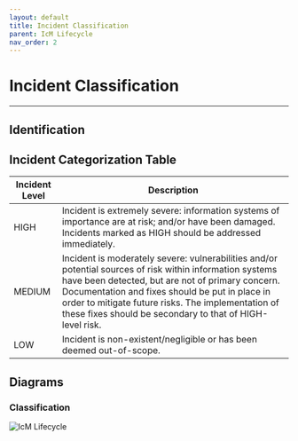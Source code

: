 ```yaml
---
layout: default
title: Incident Classification
parent: IcM Lifecycle
nav_order: 2
---
```


# Incident Classification

---

## Identification



## Incident Categorization Table

| Incident Level | Description                                                                                                                                                                                                                                                                                                                        |
|----------------|------------------------------------------------------------------------------------------------------------------------------------------------------------------------------------------------------------------------------------------------------------------------------------------------------------------------------------|
| HIGH           | Incident is extremely severe: information systems of importance are at risk; and/or have been damaged. Incidents marked as HIGH should be addressed immediately.                                                                                                                                                                   |
| MEDIUM         | Incident is moderately severe: vulnerabilities and/or potential sources of risk within information systems have been detected, but are not of primary concern. Documentation and fixes should be put in place in order to mitigate future risks. The implementation of these fixes should be secondary to that of HIGH-level risk. |
| LOW            | Incident is non-existent/negligible or has been deemed out-of-scope.                                                                                                                                                                                                                                                               |

## Diagrams

### Classification

![IcM Lifecycle](https://raw.githubusercontent.com/Software-For-Love/incident-management-protocols/master/img/diagrams/sfl-icm-Classify.png)

